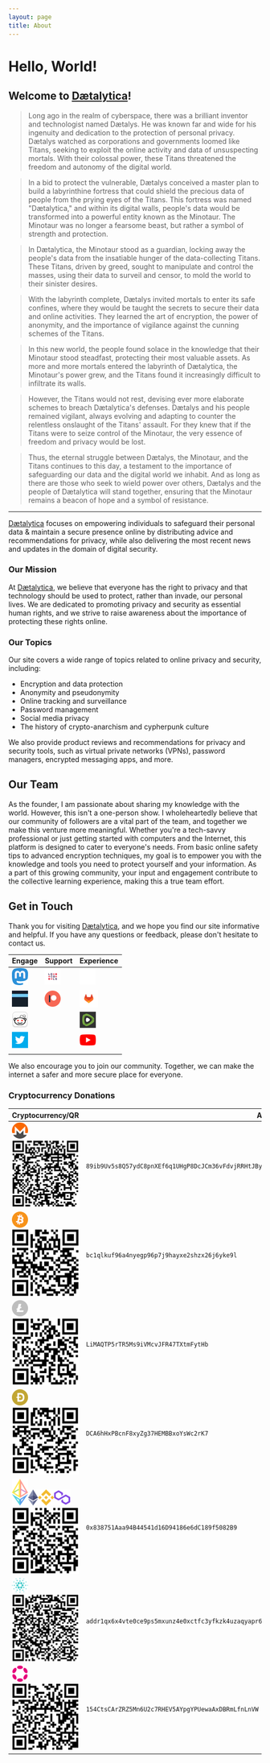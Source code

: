 ```yaml
---
layout: page
title: About
---
```


# Hello, World!

## Welcome to [Dætalytica](https://daetalytica.io)!

> Long ago in the realm of cyberspace, there was a brilliant inventor and technologist named Dætalys. He was known far and wide for his ingenuity and dedication to the protection of personal privacy. Dætalys watched as corporations and governments loomed like Titans, seeking to exploit the online activity and data of unsuspecting mortals. With their colossal power, these Titans threatened the freedom and autonomy of the digital world.

> In a bid to protect the vulnerable, Dætalys conceived a master plan to build a labyrinthine fortress that could shield the precious data of people from the prying eyes of the Titans. This fortress was named "Dætalytica," and within its digital walls, people's data would be transformed into a powerful entity known as the Minotaur. The Minotaur was no longer a fearsome beast, but rather a symbol of strength and protection.

> In Dætalytica, the Minotaur stood as a guardian, locking away the people's data from the insatiable hunger of the data-collecting Titans. These Titans, driven by greed, sought to manipulate and control the masses, using their data to surveil and censor, to mold the world to their sinister desires.

> With the labyrinth complete, Dætalys invited mortals to enter its safe confines, where they would be taught the secrets to secure their data and online activities. They learned the art of encryption, the power of anonymity, and the importance of vigilance against the cunning schemes of the Titans.

> In this new world, the people found solace in the knowledge that their Minotaur stood steadfast, protecting their most valuable assets. As more and more mortals entered the labyrinth of Dætalytica, the Minotaur's power grew, and the Titans found it increasingly difficult to infiltrate its walls.

> However, the Titans would not rest, devising ever more elaborate schemes to breach Dætalytica's defenses. Dætalys and his people remained vigilant, always evolving and adapting to counter the relentless onslaught of the Titans' assault. For they knew that if the Titans were to seize control of the Minotaur, the very essence of freedom and privacy would be lost.

> Thus, the eternal struggle between Dætalys, the Minotaur, and the Titans continues to this day, a testament to the importance of safeguarding our data and the digital world we inhabit. And as long as there are those who seek to wield power over others, Dætalys and the people of Dætalytica will stand together, ensuring that the Minotaur remains a beacon of hope and a symbol of resistance.

___
[Dætalytica](https://daetalytica.io) focuses on empowering individuals to safeguard their personal data & maintain a secure presence online by distributing advice and recommendations for privacy, while also delivering the most recent news and updates in the domain of digital security.

### Our Mission

At [Dætalytica](https://daetalytica.io), we believe that everyone has the right to privacy and that technology should be used to protect, rather than invade, our personal lives. We are dedicated to promoting privacy and security as essential human rights, and we strive to raise awareness about the importance of protecting these rights online.

### Our Topics

Our site covers a wide range of topics related to online privacy and security, including:

- Encryption and data protection
- Anonymity and pseudonymity
- Online tracking and surveillance
- Password management
- Social media privacy
- The history of crypto-anarchism and cypherpunk culture

We also provide product reviews and recommendations for privacy and security tools, such as virtual private networks (VPNs), password managers, encrypted messaging apps, and more.

## Our Team

As the founder, I am passionate about sharing my knowledge with the world. However, this isn't a one-person show. I wholeheartedly believe that our community of followers are a vital part of the team, and together we make this venture more meaningful. Whether you're a tech-savvy professional or just getting started with computers and the Internet, this platform is designed to cater to everyone's needs. From basic online safety tips to advanced encryption techniques, my goal is to empower you with the knowledge and tools you need to protect yourself and your information. As a part of this growing community, your input and engagement contribute to the collective learning experience, making this a true team effort.

## Get in Touch

Thank you for visiting [Dætalytica](https://daetalytica.io), and we hope you find our site informative and helpful. If you have any questions or feedback, please don't hesitate to contact us.

| Engage | Support | Experience |
| --- | --- | --- |
| [![Mastodon](assets/mastodon.png)](https://infosec.exchange/@daetalytica) | [![Locals](assets/locals.png)](https://daetalytica.locals.com/) | [![GitHub](assets/github.png)](https://github.com/daetalytica) |
| [![Nostr: Dætalys@daetalytica.io](assets/nostr.webp)](nostr:npub1mypv8g3x7fps8q4a9xnxnj0460sg27up96gl297nmc53xn5c7fhqgxez98) | [![Patreon](assets/patreon.png)](https://www.patreon.com/daetalytica) | [![GitLab](assets/gitlab.png)](https://gitlab.com/daetalys) |
| [![Reddit](assets/reddit.png)](https://www.reddit.com/r/Daetalytica) |  | [![Rumble](assets/rumble.webp)](https://rumble.com/c/c-3381892) |
| [![Twitter](assets/twitter.png)](https://twitter.com/daetalytica) |  | [![YouTube](assets/youtube.png)](https://www.youtube.com/@daetalytica) |
|  |  |  |

We also encourage you to join our community. Together, we can make the internet a safer and more secure place for everyone.

### Cryptocurrency Donations
| Cryptocurrency/QR | Address |
| --- | --- |
| ![Monero](assets/xmr.png) ![QRcode](assets/xmrQR.png) | `89ib9Uv5s8Q57ydC8pnXEf6q1UHgP8DcJCm36vFdvjRRHtJByDhWWhzdMqHx9h1qmk1YsgnnnY5drEcgDu8wyMiYDzjUUz4` |
| ![Bitcoin](assets/btc.png) ![QRcode](assets/btcQR.png) | `bc1qlkuf96a4nyegp96p7j9hayxe2shzx26j6yke9l` |
| ![Litecoin](assets/ltc.png) ![QRcode](assets/ltcQR.png) | `LiMAQTP5rTR5Ms9iVMcvJFR47TXtmFytHb` |
| ![Dogecoin](assets/doge.png) ![QRcode](assets/dogeQR.png) | `DCA6hHxPBcnF8xyZg37HEMBBxoYsWc2rK7` |
| ![EVM](assets/evm.png)![Ethereum](assets/eth.png)![BNB Smart Chain](assets/bnb.png)![Polygon](assets/polygon.png) ![QRcode](assets/evmQR.png) | `0x838751Aaa94B44541d16D94186e6dC189f5082B9` |
| ![Cardano](assets/ada.png) ![QRcode](assets/adaQR.png) | `addr1qx6x4vte0ce9ps5mxunz4e0xctfc3yfkzk4uzaqyapr6td95d2chjl3j2rpfkdex9tj7dskn3zgnv9dtc96qf6z85k6qq6wvpj` |
| ![Polkadot](assets/dot.png) ![QRcode](assets/dotQR.png) | `154CtsCArZRZ5Mn6U2c7RHEV5AYpgYPUewaAxDBRmLfnLnVW` |


